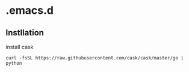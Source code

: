 # .emacs.d

## Instllation

install cask

```
curl -fsSL https://raw.githubusercontent.com/cask/cask/master/go | python
```

